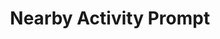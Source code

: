 ---
  id: "76"
  fieldLayoutId: "89"
  uid: "34b0962b-2fcd-455f-bd68-16b447e3e5c1"
  enabled: "1"
  archived: "0"
  dateCreated: "2017-09-28 03:23:13"
  dateUpdated: "2019-01-28 02:47:17"
  siteSettingsId: "76"
  slug: "near-activity-sign-up"
  siteId: "1"
  uri: "patterns/ios/entry/near-activity-sign-up"
  enabledForSite: "1"
  sectionId: "2"
  typeId: "2"
  authorId: "1"
  postdateCreated: "2017-09-28 03:21:00"
  expirydateCreated: null
  contentId: "76"
  title: "Nearby Activity Prompt"
  field_allColorsComputed: null
  field_allColorsComputedIllustration: null
  field_allColorsComputedThumbnail: null
  field_appDescription: null
  field_appDescriptionSentiment: null
  field_audio: "0"
  field_authorFaq: null
  field_bgThumbPosition: "center center"
  field_body: null
  field_captureSize: null
  field_categoriesRaw: "social proof"
  field_categoryInPlainText: null
  field_coldThumbTransform: null
  field_colorPalette: null
  field_contributorName: null
  field_contributorUrl: null
  field_coverColor: null
  field_dominantColor: null
  field_externalContributor: "0"
  field_fetchWebsiteData: null
  field_fullName: null
  field_gfycatSource: "MessyGorgeousAnemoneshrimp"
  field_gif: "1"
  field_gumletUrl: null
  field_gumletUrlNoPreParse: null
  field_howHelps: "<p><strong>Increased Trust and Social Proof</strong></p>\n<p>This solution helps both the business and the prospect user. Activehours can increase their sign-ups by using transparency and social-proof as a conversion driver.</p>\n<p>On the other hand, users benefit from having real-time references on the app usage. </p>\n<p>This concept gives users a smoother transition through the conversion process and can help them to create a mental model of the app even before signing up. </p>"
  field_howWorks: "<p>Upon opening the Activehours app, new users are shown a sign-up screen with a live feed of nearby activity in the Activehours app.</p>\n<p>Activehours is an app that gives cash advances to hourly workers. Workers can sync their timesheets and advance money against those timesheets. One of the platform's main value propositions is the fact that there are no determined fees for these cash advances. Users pay what they think is fair.</p>\n<p>Given the nature of the business model, it's important to create mechanisms to increase the trust and transparency of the platform.</p>\n<p>Activehours shows real-time nearby activities associated like sign-ups, cash-outs and pays forward chains. By showing these events, Activehours prospects can have a real reference of how the app works and how its users interact with it.</p>\n<p>One concept that is worth noting is that this social activity feed is closely related to mechanisms like the ones found in apps like Instagram. This concept is an essential frame since it provides the users with a relatable and familiar layout.</p>\n<p>When using this solution is vital to protect user's privacy by not using real profile pictures or using name formats that can lead to their identification</p>"
  field_iconColors: null
  field_iconComputedColors: null
  field_illustrationSource: null
  field_imagePathRaw: ""
  field_imageTextOcr: null
  field_depthArticleBody: null
  field_lpSentimentScore: null
  field_lpUrl: null
  field_mediaEmbed: null
  field_mobileId: null
  field_mobileShotSrc: null
  field_newsObject: null
  field_pageFetchJsonString: null
  field_patternSrc: "Activehours (Earnin)"
  field_platformRaw: "iOS"
  field_qualityDescription: null
  field_rawResponse: null
  field_readingDuration: null
  field_readingDurationSeconds: null
  field_readingEaseLevel: null
  field_readingEaseScore: null
  field_references: null
  field_screenshotColors: null
  field_screenshotComputedColors: null
  field_sourceFromArchive: null
  field_strategyDescription: null
  field_thumbColors: null
  field_thumbVideoUrl: "57c6o"
  field_webDescription: null
  field_webTitle: null
  field_what: "<p>This is a solution found in the Activehours app. It's a social proof solution to promote sign-ups and increase confidence in the platform. The sign-up screen shows the platform's nearby activity (providing context relevance and legitimacy).</p>"
  root: null
  lft: null
  rgt: null
  level: null
  structureId: null
  layout: layouts/post.njk
---